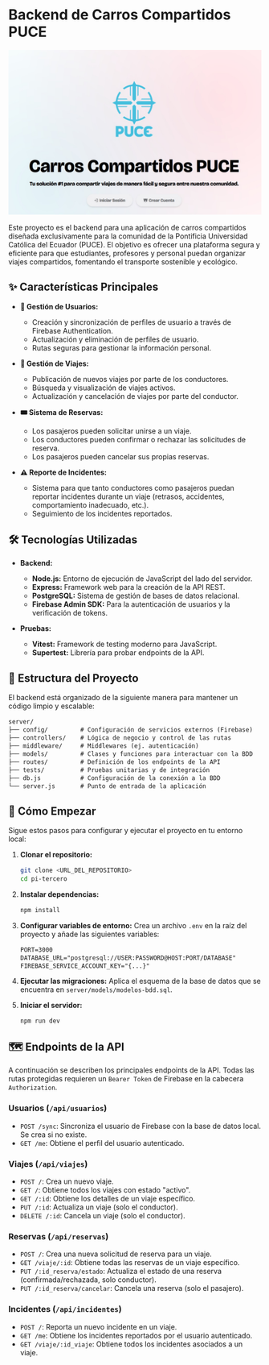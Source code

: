 # Backend de Carros Compartidos PUCE

![](./screenshot.jpg)

Este proyecto es el backend para una aplicación de carros compartidos diseñada exclusivamente para la comunidad de la Pontificia Universidad Católica del Ecuador (PUCE). El objetivo es ofrecer una plataforma segura y eficiente para que estudiantes, profesores y personal puedan organizar viajes compartidos, fomentando el transporte sostenible y ecológico.

## ✨ Características Principales

- **👤 Gestión de Usuarios:**

  - Creación y sincronización de perfiles de usuario a través de Firebase Authentication.
  - Actualización y eliminación de perfiles de usuario.
  - Rutas seguras para gestionar la información personal.

- **🚗 Gestión de Viajes:**

  - Publicación de nuevos viajes por parte de los conductores.
  - Búsqueda y visualización de viajes activos.
  - Actualización y cancelación de viajes por parte del conductor.

- **🎟️ Sistema de Reservas:**

  - Los pasajeros pueden solicitar unirse a un viaje.
  - Los conductores pueden confirmar o rechazar las solicitudes de reserva.
  - Los pasajeros pueden cancelar sus propias reservas.

- **⚠️ Reporte de Incidentes:**
  - Sistema para que tanto conductores como pasajeros puedan reportar incidentes durante un viaje (retrasos, accidentes, comportamiento inadecuado, etc.).
  - Seguimiento de los incidentes reportados.

## 🛠️ Tecnologías Utilizadas

- **Backend:**

  - **Node.js:** Entorno de ejecución de JavaScript del lado del servidor.
  - **Express:** Framework web para la creación de la API REST.
  - **PostgreSQL:** Sistema de gestión de bases de datos relacional.
  - **Firebase Admin SDK:** Para la autenticación de usuarios y la verificación de tokens.

- **Pruebas:**
  - **Vitest:** Framework de testing moderno para JavaScript.
  - **Supertest:** Librería para probar endpoints de la API.

## 📂 Estructura del Proyecto

El backend está organizado de la siguiente manera para mantener un código limpio y escalable:

```
server/
├── config/         # Configuración de servicios externos (Firebase)
├── controllers/    # Lógica de negocio y control de las rutas
├── middleware/     # Middlewares (ej. autenticación)
├── models/         # Clases y funciones para interactuar con la BDD
├── routes/         # Definición de los endpoints de la API
├── tests/          # Pruebas unitarias y de integración
├── db.js           # Configuración de la conexión a la BDD
└── server.js       # Punto de entrada de la aplicación
```

## 🚀 Cómo Empezar

Sigue estos pasos para configurar y ejecutar el proyecto en tu entorno local:

1.  **Clonar el repositorio:**

    ```bash
    git clone <URL_DEL_REPOSITORIO>
    cd pi-tercero
    ```

2.  **Instalar dependencias:**

    ```bash
    npm install
    ```

3.  **Configurar variables de entorno:**
    Crea un archivo `.env` en la raíz del proyecto y añade las siguientes variables:

    ```env
    PORT=3000
    DATABASE_URL="postgresql://USER:PASSWORD@HOST:PORT/DATABASE"
    FIREBASE_SERVICE_ACCOUNT_KEY="{...}"
    ```

4.  **Ejecutar las migraciones:**
    Aplica el esquema de la base de datos que se encuentra en `server/models/modelos-bdd.sql`.

5.  **Iniciar el servidor:**
    ```bash
    npm run dev
    ```

## 🗺️ Endpoints de la API

A continuación se describen los principales endpoints de la API. Todas las rutas protegidas requieren un `Bearer Token` de Firebase en la cabecera `Authorization`.

### Usuarios (`/api/usuarios`)

- `POST /sync`: Sincroniza el usuario de Firebase con la base de datos local. Se crea si no existe.
- `GET /me`: Obtiene el perfil del usuario autenticado.

### Viajes (`/api/viajes`)

- `POST /`: Crea un nuevo viaje.
- `GET /`: Obtiene todos los viajes con estado "activo".
- `GET /:id`: Obtiene los detalles de un viaje específico.
- `PUT /:id`: Actualiza un viaje (solo el conductor).
- `DELETE /:id`: Cancela un viaje (solo el conductor).

### Reservas (`/api/reservas`)

- `POST /`: Crea una nueva solicitud de reserva para un viaje.
- `GET /viaje/:id`: Obtiene todas las reservas de un viaje específico.
- `PUT /:id_reserva/estado`: Actualiza el estado de una reserva (confirmada/rechazada, solo conductor).
- `PUT /:id_reserva/cancelar`: Cancela una reserva (solo el pasajero).

### Incidentes (`/api/incidentes`)

- `POST /`: Reporta un nuevo incidente en un viaje.
- `GET /me`: Obtiene los incidentes reportados por el usuario autenticado.
- `GET /viaje/:id_viaje`: Obtiene todos los incidentes asociados a un viaje.
